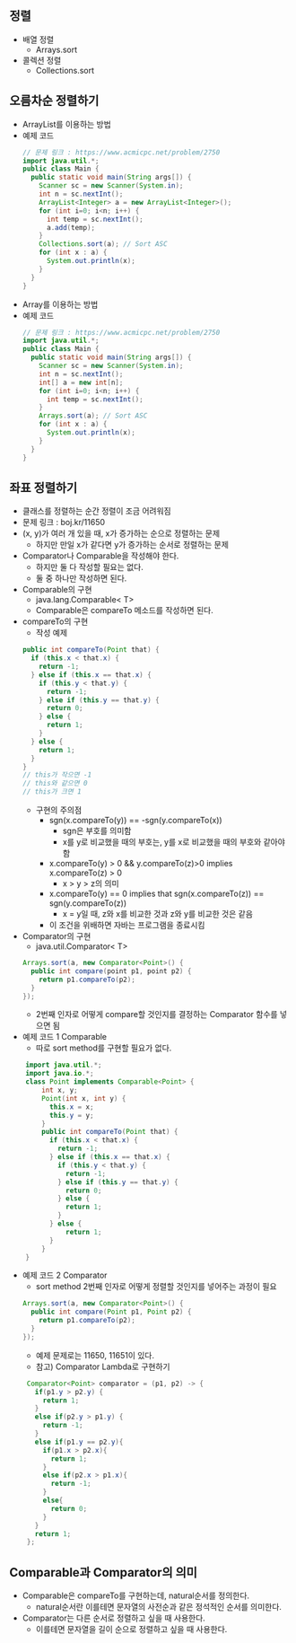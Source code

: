 ## 정렬
- 배열 정렬 
	- Arrays.sort
- 콜렉션 정렬 
	- Collections.sort
    
## 오름차순 정렬하기
- ArrayList를 이용하는 방법
- 예제 코드 
	```Java
	// 문제 링크 : https://www.acmicpc.net/problem/2750
	import java.util.*;
	public class Main {
      public static void main(String args[]) {
        Scanner sc = new Scanner(System.in);
        int n = sc.nextInt();
        ArrayList<Integer> a = new ArrayList<Integer>();
        for (int i=0; i<n; i++) {
          int temp = sc.nextInt();
          a.add(temp);
        }
        Collections.sort(a); // Sort ASC
        for (int x : a) {
          System.out.println(x); 
        }
      }
    }
	```
- Array를 이용하는 방법
- 예제 코드
	```Java
	// 문제 링크 : https://www.acmicpc.net/problem/2750
	import java.util.*;
	public class Main {
      public static void main(String args[]) {
        Scanner sc = new Scanner(System.in);
        int n = sc.nextInt();
        int[] a = new int[n];
        for (int i=0; i<n; i++) {
          int temp = sc.nextInt();
        }
        Arrays.sort(a); // Sort ASC
        for (int x : a) {
          System.out.println(x);
        }
      }
    }
	```
    
## 좌표 정렬하기
- 클래스를 정렬하는 순간 정렬이 조금 어려워짐
- 문제 링크 : boj.kr/11650
- (x, y)가 여러 개 있을 때, x가 증가하는 순으로 정렬하는 문제
	- 하지만 만일 x가 같다면 y가 증가하는 순서로 정렬하는 문제
- Comparator나 Comparable을 작성해야 한다.
	- 하지만 둘 다 작성할 필요는 없다.
	- 둘 중 하나만 작성하면 된다.
- Comparable의 구현
	- java.lang.Comparable< T>
	- Comparable은 compareTo 메소드를 작성하면 된다.
- compareTo의 구현
    - 작성 예제
    ```Java
	public int compareTo(Point that) {
      if (this.x < that.x) {
        return -1; 
      } else if (this.x == that.x) {
        if (this.y < that.y) {
          return -1; 
        } else if (this.y == that.y) {
          return 0; 
        } else {
          return 1; 
        }
      } else {
        return 1; 
      }
    }
	// this가 작으면 -1
    // this와 같으면 0
    // this가 크면 1
    ```
	- 구현의 주의점
    	- sgn(x.compareTo(y)) == -sgn(y.compareTo(x))
        	- sgn은 부호를 의미함
            - x를 y로 비교했을 때의 부호는, y를 x로 비교했을 때의 부호와 같아야 함
        - x.compareTo(y) > 0 && y.compareTo(z)>0 implies x.compareTo(z) > 0
        	- x > y > z의 의미
        - x.compareTo(y) == 0 implies that sgn(x.compareTo(z)) == sgn(y.compareTo(z))
        	- x = y일 때, z와 x를 비교한 것과 z와 y를 비교한 것은 같음
        - 이 조건을 위배하면 자바는 프로그램을 종료시킴
- Comparator의 구현
	- java.util.Comparator< T>
    ```Java
	Arrays.sort(a, new Comparator<Point>() {
      public int compare(point p1, point p2) {
        return p1.compareTo(p2);  
      }
    });
	```
    - 2번째 인자로 어떻게 compare할 것인지를 결정하는 Comparator 함수를 넣으면 됨
- 예제 코드 1 Comparable
	- 따로 sort method를 구현할 필요가 없다.
```Java
	import java.util.*;
	import java.io.*;
	class Point implements Comparable<Point> {
        int x, y;
        Point(int x, int y) {
          this.x = x;
          this.y = y;
        }
        public int compareTo(Point that) {
          if (this.x < that.x) {
            return -1; 
          } else if (this.x == that.x) {
            if (this.y < that.y) {
              return -1; 
            } else if (this.y == that.y) {
              return 0;
            } else {
              return 1;
            }
          } else {
              return 1; 
          }
        }
    }
```

- 예제 코드 2 Comparator
    - sort method 2번째 인자로 어떻게 정렬할 것인지를 넣어주는 과정이 필요
    ```Java
    Arrays.sort(a, new Comparator<Point>() {
      public int compare(Point p1, Point p2) {
        return p1.compareTo(p2); 
      }
    });
    ```
	- 예제 문제로는 11650, 11651이 있다.
	- 참고) Comparator Lambda로 구현하기
    ```Java
     Comparator<Point> comparator = (p1, p2) -> {
       if(p1.y > p2.y) {
         return 1;
       }
       else if(p2.y > p1.y) {
         return -1;
       }
       else if(p1.y == p2.y){
         if(p1.x > p2.x){
           return 1;
         }
         else if(p2.x > p1.x){
           return -1;
         }
         else{
           return 0;
         }
       }
       return 1;
     };
    ```
    
## Comparable과 Comparator의 의미
- Comparable은 compareTo를 구현하는데, natural순서를 정의한다.
	- natural순서란 이를테면 문자열의 사전순과 같은 정석적인 순서를 의미한다.
- Comparator는 다른 순서로 정렬하고 싶을 때 사용한다.
	- 이를테면 문자열을 길이 순으로 정렬하고 싶을 때 사용한다.
